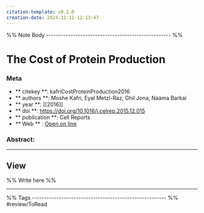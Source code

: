 ```yaml
---
citation-template: v0.2.0
creation-date: 2024:11:11-12:13:47
---
```


%% Note Body --------------------------------------------------- %%
# The Cost of Protein Production

### Meta
- ** citekey **: kafriCostProteinProduction2016
- ** authors **: Moshe Kafri, Eyal Metzl-Raz, Ghil Jona, Naama Barkai
- ** year **: [[2016]]
- ** doi **: https://doi.org/10.1016/j.celrep.2015.12.015
- ** publication **: Cell Reports
- ** Web ** : [Open on line](https://linkinghub.elsevier.com/retrieve/pii/S221112471501428X)


### Abstract:


___

## View

%% Write here %%





___
%% Tags  ------------------------------------------------------- %%
#review/ToRead
